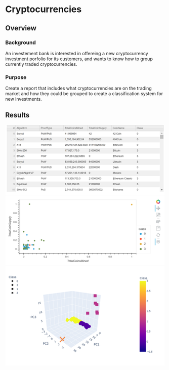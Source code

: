 # Cryptocurrencies

## Overview
### Background
An investement bank is interested in offereing a new cryptocurrency investment porfolio for its customers, and wants to know how to group currently traded cryptocurrencies.
### Purpose
Create a report that includes what cryptocurrencies are on the trading market and how they could be grouped to create a classification system for new investments. 
## Results
![table](Images/tradable_cryptocurrencies.PNG)
![2D](Images/2D_grouped.PNG)
![3D](Images/3D_grouped.PNG)
